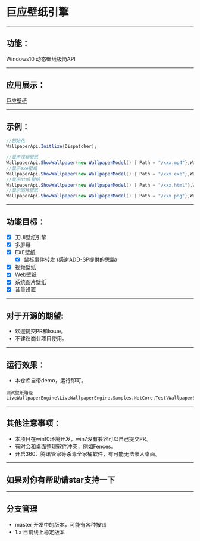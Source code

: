 # 巨应壁纸引擎

---

## 功能：
Windows10 动态壁纸极简API

---

## 应用展示：
[巨应壁纸](https://livewallpaper.giantapp.cn)

---

## 示例：
```csharp
//初始化
WallpaperApi.Initlize(Dispatcher);

//显示视频壁纸
WallpaperApi.ShowWallpaper(new WallpaperModel() { Path = "/xxx.mp4"},WallpaperManager.Screens[0])
//显示exe壁纸
WallpaperApi.ShowWallpaper(new WallpaperModel() { Path = "/xxx.exe"},WallpaperManager.Screens[0])
//显示html壁纸
WallpaperApi.ShowWallpaper(new WallpaperModel() { Path = "/xxx.html"},WallpaperManager.Screens[0])
//显示图片壁纸
WallpaperApi.ShowWallpaper(new WallpaperModel() { Path = "/xxx.png"},WallpaperManager.Screens[0])
```

---

## 功能目标：
- [x] 无UI壁纸引擎
- [x] 多屏幕
- [x] EXE壁纸 
	- [x] 鼠标事件转发 (感谢[ADD-SP](https://github.com/ADD-SP)提供的思路)  
- [x] 视频壁纸
- [x] Web壁纸
- [x] 系统图片壁纸
- [x] 音量设置

---

## 对于开源的期望:
- 欢迎提交PR和Issue。
- 不建议商业项目使用。

---

## 运行效果：
* 本仓库自带demo，运行即可。  
```
测试壁纸路径
LiveWallpaperEngine\LiveWallpaperEngine.Samples.NetCore.Test\WallpaperSamples
```

---

## 其他注意事项：
* 本项目在win10环境开发，win7没有兼容可以自己提交PR。
* 有时会和桌面整理软件冲突，例如Fences。
* 开启360、腾讯管家等杀毒全家桶软件，有可能无法嵌入桌面。

---

## 如果对你有帮助请star支持一下

---

## 分支管理
- master 开发中的版本，可能有各种报错
- 1.x 目前线上稳定版本
